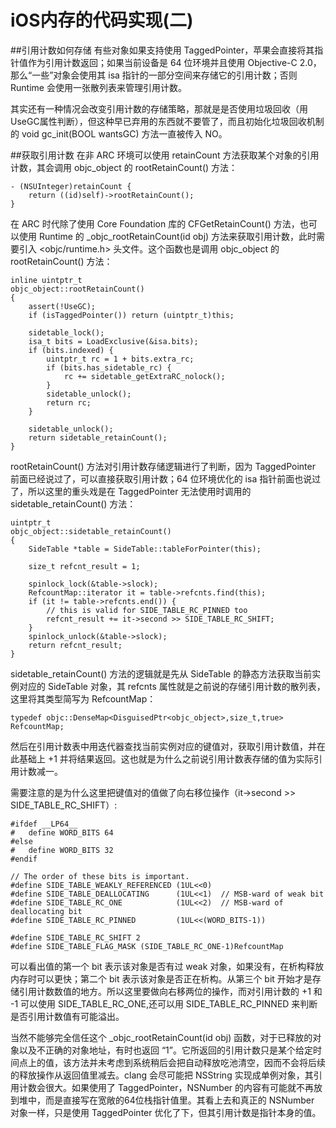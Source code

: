 # iOS内存的代码实现(二)

##引用计数如何存储
有些对象如果支持使用 TaggedPointer，苹果会直接将其指针值作为引用计数返回；如果当前设备是 64 位环境并且使用 Objective-C 2.0，那么“一些”对象会使用其 isa 指针的一部分空间来存储它的引用计数；否则 Runtime 会使用一张散列表来管理引用计数。

其实还有一种情况会改变引用计数的存储策略，那就是是否使用垃圾回收（用UseGC属性判断），但这种早已弃用的东西就不要管了，而且初始化垃圾回收机制的 void gc_init(BOOL wantsGC) 方法一直被传入 NO。

##获取引用计数
在非 ARC 环境可以使用 retainCount 方法获取某个对象的引用计数，其会调用 objc_object 的 rootRetainCount() 方法：
```
- (NSUInteger)retainCount {
    return ((id)self)->rootRetainCount();
}
```
在 ARC 时代除了使用 Core Foundation 库的 CFGetRetainCount() 方法，也可以使用 Runtime 的 _objc_rootRetainCount(id obj) 方法来获取引用计数，此时需要引入 <objc/runtime.h> 头文件。这个函数也是调用 objc_object 的 rootRetainCount() 方法：
```
inline uintptr_t 
objc_object::rootRetainCount()
{
    assert(!UseGC);
    if (isTaggedPointer()) return (uintptr_t)this;

    sidetable_lock();
    isa_t bits = LoadExclusive(&isa.bits);
    if (bits.indexed) {
        uintptr_t rc = 1 + bits.extra_rc;
        if (bits.has_sidetable_rc) {
            rc += sidetable_getExtraRC_nolock();
        }
        sidetable_unlock();
        return rc;
    }

    sidetable_unlock();
    return sidetable_retainCount();
}
```
rootRetainCount() 方法对引用计数存储逻辑进行了判断，因为 TaggedPointer 前面已经说过了，可以直接获取引用计数；64 位环境优化的 isa 指针前面也说过了，所以这里的重头戏是在 TaggedPointer 无法使用时调用的 sidetable_retainCount() 方法：
```
uintptr_t
objc_object::sidetable_retainCount()
{
    SideTable *table = SideTable::tableForPointer(this);

    size_t refcnt_result = 1;
    
    spinlock_lock(&table->slock);
    RefcountMap::iterator it = table->refcnts.find(this);
    if (it != table->refcnts.end()) {
        // this is valid for SIDE_TABLE_RC_PINNED too
        refcnt_result += it->second >> SIDE_TABLE_RC_SHIFT;
    }
    spinlock_unlock(&table->slock);
    return refcnt_result;
}
```
sidetable_retainCount() 方法的逻辑就是先从 SideTable 的静态方法获取当前实例对应的 SideTable 对象，其 refcnts 属性就是之前说的存储引用计数的散列表，这里将其类型简写为 RefcountMap：
```
typedef objc::DenseMap<DisguisedPtr<objc_object>,size_t,true> RefcountMap;
```
然后在引用计数表中用迭代器查找当前实例对应的键值对，获取引用计数值，并在此基础上 +1 并将结果返回。这也就是为什么之前说引用计数表存储的值为实际引用计数减一。

需要注意的是为什么这里把键值对的值做了向右移位操作（it->second >> SIDE_TABLE_RC_SHIFT）:
```
#ifdef __LP64__
#   define WORD_BITS 64
#else
#   define WORD_BITS 32
#endif

// The order of these bits is important.
#define SIDE_TABLE_WEAKLY_REFERENCED (1UL<<0)
#define SIDE_TABLE_DEALLOCATING      (1UL<<1)  // MSB-ward of weak bit
#define SIDE_TABLE_RC_ONE            (1UL<<2)  // MSB-ward of deallocating bit
#define SIDE_TABLE_RC_PINNED         (1UL<<(WORD_BITS-1))

#define SIDE_TABLE_RC_SHIFT 2
#define SIDE_TABLE_FLAG_MASK (SIDE_TABLE_RC_ONE-1)RefcountMap
```
可以看出值的第一个 bit 表示该对象是否有过 weak 对象，如果没有，在析构释放内存时可以更快；第二个 bit 表示该对象是否正在析构。从第三个 bit 开始才是存储引用计数数值的地方。所以这里要做向右移两位的操作，而对引用计数的 +1 和 -1 可以使用 SIDE_TABLE_RC_ONE,还可以用 SIDE_TABLE_RC_PINNED 来判断是否引用计数值有可能溢出。

当然不能够完全信任这个 _objc_rootRetainCount(id obj) 函数，对于已释放的对象以及不正确的对象地址，有时也返回 “1”。它所返回的引用计数只是某个给定时间点上的值，该方法并未考虑到系统稍后会把自动释放吃池清空，因而不会将后续的释放操作从返回值里减去。clang 会尽可能把 NSString 实现成单例对象，其引用计数会很大。如果使用了 TaggedPointer，NSNumber 的内容有可能就不再放到堆中，而是直接写在宽敞的64位栈指针值里。其看上去和真正的 NSNumber 对象一样，只是使用 TaggedPointer 优化了下，但其引用计数是指针本身的值。